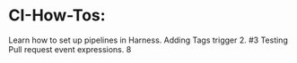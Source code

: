 # CI-How-Tos: 
Learn how to set up pipelines in Harness.
Adding Tags trigger 2. #3
Testing Pull request event expressions. 8
